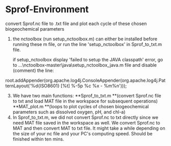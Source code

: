 # Sprof-Environment
convert Sprof.nc file to .txt file and plot each cycle of these chosen biogeochemical parameters

1. the nctoolbox (run setup_nctoolbox.m) can either be installed before running these m file, or run the line 'setup_nctoolbox' in Sprof_to_txt.m file.

   if setup_nctoolbox display 'failed to setup the JAVA classpath' error, go to ...\nctoolbox-master\java\setup_nctoolbox_java.m file
   and disable (comment) the line:
   
root.addAppender(org.apache.log4j.ConsoleAppender(org.apache.log4j.PatternLayout('%d{ISO8601} [%t] %-5p %c %x - %m%n')));

3. We have two main functions:
   **Sprof_to_txt.m **(convert Sprof.nc file to txt and load MAT file in the workspace for subsequent operations)
   **MAT_plot.m **(loops to plot cycles of chosen biogeochemical parameters such as dissolved oxygen, pH, and chl-a)
4. In Sprof_to_txt.m, we did not convert Sprof.nc to txt directly since we need MAT file saved in the workspace as well. We convert Sprof.nc to MAT and then convert MAT to txt file. It might take a while depending on the size of your nc file and your PC's computing speed. Should be finished within ten mins. 
